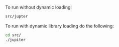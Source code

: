 To run without dynamic loading:
```bash
src/jupter
```

To run with dynamic library loading do the following:
```bash
cd src/
./jupiter
```
